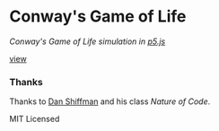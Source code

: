 # Conway's Game of Life

*Conway's Game of Life simulation in [p5.js](https://github.com/processing/p5.js)*

[view](https://sklise.github.io/conways-game-of-life/)

### Thanks
Thanks to [Dan Shiffman](https://github.com/shiffman) and his class _Nature of
Code_.

MIT Licensed
